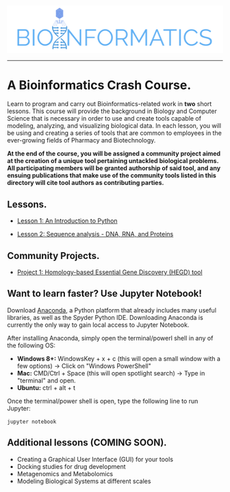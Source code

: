 <p align="center">
  <img src="./Imgs/Bioinformatics_Logo.png" alt="Bioinf Logo"/>
</p>

***
# A Bioinformatics Crash Course.

Learn to program and carry out Bioinformatics-related work in **two** short lessons. This course will provide the background in Biology and Computer Science that is necessary in order to use and create tools capable of modeling, analyzing, and visualizing biological data. In each lesson, you will be using and creating a series of tools that are common to employees in the ever-growing fields of Pharmacy and Biotechnology. 

**At the end of the course, you will be assigned a community project aimed at the creation of a unique tool pertaining untackled biological problems. All participating members will be granted authorship of said tool, and any ensuing publications that make use of the community tools listed in this directory will cite tool authors as contributing parties.**

## Lessons.

- [Lesson 1: An Introduction to Python](https://github.com/CharlesSanfiorenzo/BioinformaticsCourse/blob/master/Python%20for%20Beginners.ipynb)

- [Lesson 2: Sequence analysis - DNA, RNA, and Proteins](https://github.com/CharlesSanfiorenzo/BioinformaticsCourse/blob/master/Lesson2_SequenceAnalysis.ipynb)

## Community Projects.
- [Project 1: Homology-based Essential Gene Discovery (HEGD) tool]()

## Want to learn faster? Use Jupyter Notebook!
Download [Anaconda](https://www.anaconda.com/download/), a Python platform that already includes many useful libraries, as well as the Spyder Python IDE. Downloading Anaconda is currently the only way to gain local access to Jupyter Notebook.

After installing Anaconda, simply open the terminal/powerl shell in any of the following OS:
- **Windows 8+:** WindowsKey + x + c (this will open a small window with a few options) -> Click on "Windows PowerShell"
- **Mac:** CMD/Ctrl + Space (this will open spotlight search) -> Type in "terminal" and open.
- **Ubuntu:** ctrl + alt + t

Once the terminal/power shell is open, type the following line to run Jupyter:
~~~
jupyter notebook
~~~

## Additional lessons (COMING SOON).

- Creating a Graphical User Interface (GUI) for your tools
- Docking studies for drug development
- Metagenomics and Metabolomics
- Modeling Biological Systems at different scales
